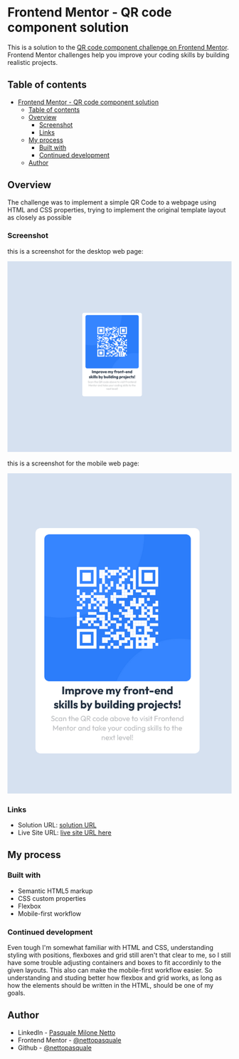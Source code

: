 # Frontend Mentor - QR code component solution

This is a solution to the [QR code component challenge on Frontend Mentor](https://www.frontendmentor.io/challenges/qr-code-component-iux_sIO_H). Frontend Mentor challenges help you improve your coding skills by building realistic projects.

## Table of contents

- [Frontend Mentor - QR code component solution](#frontend-mentor---qr-code-component-solution)
  - [Table of contents](#table-of-contents)
  - [Overview](#overview)
    - [Screenshot](#screenshot)
    - [Links](#links)
  - [My process](#my-process)
    - [Built with](#built-with)
    - [Continued development](#continued-development)
  - [Author](#author)

## Overview

The challenge was to implement a simple QR Code to a webpage using HTML and CSS properties, trying to implement the original template layout as closely as possible

### Screenshot

this is a screenshot for the desktop web page:

![desktop image](./Screenshot%202022-10-19%20at%2011-43-04%20Frontend%20Mentor%20QR%20code%20component.png)

this is a screenshot for the mobile web page:

![mobile image](./Screenshot%202022-10-19%20at%2011-47-15%20MOBILE-Frontend%20Mentor%20QR%20code%20component.png)

### Links

- Solution URL: [solution URL](https://github.com/nettopasquale/qrcode)
- Live Site URL: [live site URL here](https://qrcode-jet.vercel.app/)

## My process

### Built with

- Semantic HTML5 markup
- CSS custom properties
- Flexbox
- Mobile-first workflow

### Continued development

Even tough I'm somewhat familiar with HTML and CSS, understanding styling with positions, flexboxes and grid still
aren't that clear to me, so I still have some trouble adjusting containers and boxes to fit accordinly to the given layouts. This also can make the mobile-first workflow easier. So understanding and studing better how flexbox and grid works, as long as how the elements should be written
in the HTML, should be one of my goals.

## Author

- LinkedIn - [Pasquale Milone Netto](https://www.linkedin.com/in/pasquale-milone-netto/)
- Frontend Mentor - [@nettopasquale](https://www.frontendmentor.io/profile/nettopasquale)
- Github - [@nettopasquale](https://github.com/nettopasquale)
